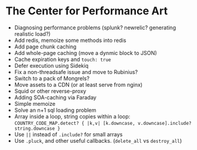 # The Center for Performance Art

* Diagnosing performance problems (splunk? newrelic? generating realistic load?)
* Add redis, memoize some methods into redis
* Add page chunk caching
* Add whole-page caching (move a dynmic block to JSON)
* Cache expiration keys and `touch: true`
* Defer execution using Sidekiq
* Fix a non-threadsafe issue and move to Rubinius?
* Switch to a pack of Mongrels?
* Move assets to a CDN (or at least serve from nginx)
* Squid or other reverse-proxy
* Adding SOA-caching via Faraday
* Simple memoize
* Solve an n+1 sql loading problem
* Array inside a loop, string copies within a loop: `COUNTRY_CODE_MAP.detect? { |k,v| [k.downcase, v.downcase].include? string.downcase }`
* Use `||` instead of `.include?` for small arrays
* Use `.pluck`, and other useful callbacks. (`delete_all` vs `destroy_all`)
